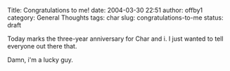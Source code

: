 Title: Congratulations to me!
date: 2004-03-30 22:51
author: offby1
category: General Thoughts
tags: char
slug: congratulations-to-me
status: draft

Today marks the three-year anniversary for Char and i. I just wanted to tell everyone out there that.

Damn, i'm a lucky guy.
